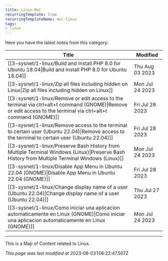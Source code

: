 ```yaml
---
title: Linux-MoC
recurringTemplate: true
recurringTemplateName: moc-linux
tags:
- linux
---
```


Here you have the latest notes from this category:

| Title | Modified |
| ----------- | ------------ |
| [[3-sysnet/1-linux/Build and Install PHP 8.0 for Ubuntu 18.04\|Build and Install PHP 8.0 for Ubuntu 18.04]] | Thu Aug 03 2023 |
| [[3-sysnet/1-linux/Zip all files including hidden on Linux\|Zip all files including hidden on Linux]] | Mon Jul 24 2023 |
| [[3-sysnet/1-linux/Remove or edit access to the terminal via ctrl+alt+t command (GNOME)\|Remove or edit access to the terminal via ctrl+alt+t command (GNOME)]] | Fri Jul 28 2023 |
| [[3-sysnet/1-linux/Remove access to the terminal to certain user (Ubuntu 22.04)\|Remove access to the terminal to certain user (Ubuntu 22.04)]] | Fri Jul 28 2023 |
| [[3-sysnet/1-linux/Preserve Bash History from Multiple Terminal Windows (Linux)\|Preserve Bash History from Multiple Terminal Windows (Linux)]] | Mon Jul 24 2023 |
| [[3-sysnet/1-linux/Disable App Menu in Ubuntu 22.04 (GNOME)\|Disable App Menu in Ubuntu 22.04 (GNOME)]] | Fri Jul 28 2023 |
| [[3-sysnet/1-linux/Change display name of a user (Ubuntu 22.04)\|Change display name of a user (Ubuntu 22.04)]] | Thu Jul 27 2023 |
| [[3-sysnet/1-linux/Como iniciar una aplicacion automaticamente en Linux (GNOME)\|Como iniciar una aplicacion automaticamente en Linux (GNOME)]] | Mon Jul 24 2023 |




------------------------
This is a Map of Content related to Linux.


*This page was last modified at* 2023-08-03T06:22:47.507Z 


